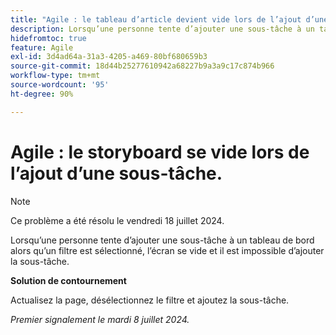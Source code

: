 ```yaml
---
title: "Agile : le tableau d’article devient vide lors de l’ajout d’une sous-tâche"
description: Lorsqu’une personne tente d’ajouter une sous-tâche à un tableau de bord alors qu’un filtre est sélectionné, l’écran se vide et il est impossible d’ajouter la sous-tâche.
hidefromtoc: true
feature: Agile
exl-id: 3d4ad64a-31a3-4205-a469-80bf680659b3
source-git-commit: 18d44b25277610942a68227b9a3a9c17c874b966
workflow-type: tm+mt
source-wordcount: '95'
ht-degree: 90%

---
```


# Agile : le storyboard se vide lors de l’ajout d’une sous-tâche.

>[!NOTE]
>
>Ce problème a été résolu le vendredi 18 juillet 2024.

Lorsqu’une personne tente d’ajouter une sous-tâche à un tableau de bord alors qu’un filtre est sélectionné, l’écran se vide et il est impossible d’ajouter la sous-tâche.

**Solution de contournement**

Actualisez la page, désélectionnez le filtre et ajoutez la sous-tâche.

_Premier signalement le mardi 8 juillet 2024._
